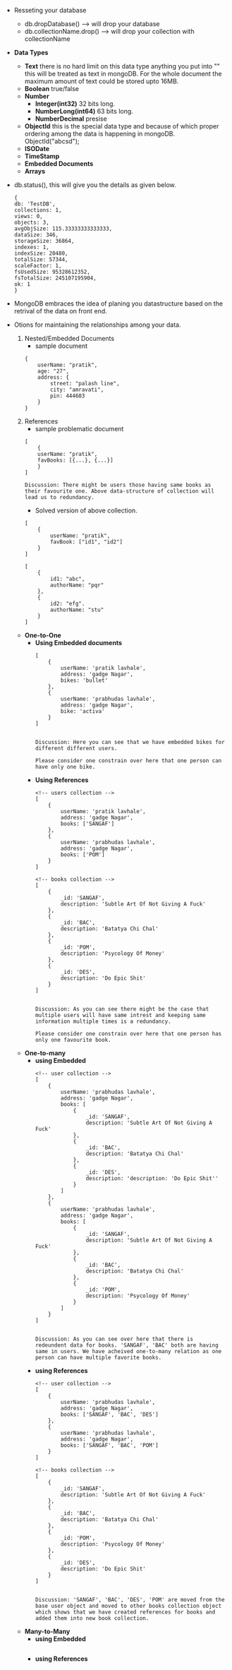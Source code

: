 - Resseting your database
    - db.dropDatabase() --> will drop your database
    - db.collectionName.drop() --> will drop your collection with collectionName
- **Data Types**
    - **Text** there is no hard limit on this data type anything you put into "" this will be treated as text in mongoDB. For the whole document the maximum amount of text could be stored upto 16MB.
    - **Boolean** true/false
    - **Number**
        - **Integer(int32)** 32 bits long. 
        - **NumberLong(int64)** 63 bits long.
        - **NumberDecimal** presise 
    - **ObjectId** this is the special data type and because of which proper ordering among the data is happening in mongoDB. ObjectId("abcsd");
    - **ISODate**
    - **TimeStamp**
    - **Embedded Documents**
    - **Arrays**
- db.status(), this will give you the details as given below.
    ```
    {
    db: 'TestDB',
    collections: 1,
    views: 0,
    objects: 3,
    avgObjSize: 115.33333333333333,
    dataSize: 346,
    storageSize: 36864,
    indexes: 1,
    indexSize: 20480,
    totalSize: 57344,
    scaleFactor: 1,
    fsUsedSize: 95328612352,
    fsTotalSize: 245107195904,
    ok: 1
    }
    ```
- MongoDB embraces the idea of planing you datastructure based on the retrival of the data on front end. 

- Otions for maintaining the relationships among your data.
    1. Nested/Embedded Documents
        - sample document
        ```
        {
            userName: "pratik",
            age: "27",
            address: {
                street: "palash line",
                city: "amravati",
                pin: 444603
            }
        }
        ```
    2. References
        - sample problematic document
        ```
        [
            {
            userName: "pratik",
            favBooks: [{...}, {...}]
            }
        ]

        Discussion: There might be users those having same books as their favourite one. Above data-structure of collection will lead us to redundancy.
        ```
        - Solved version of above collection.
        ```
        [
            {
                userName: "pratik",
                favBook: ["id1", "id2"]
            }
        ]

        [
            {
                id1: "abc",
                authorName: "pqr"
            },
            {
                id2: "efg".
                authorName: "stu"
            }
        ]
        ```
    - **One-to-One**
        - **Using Embedded documents**
            ```
            [
                {
                    userName: 'pratik lavhale',
                    address: 'gadge Nagar',
                    bikes: 'bullet'
                },
                {
                    userName: 'prabhudas lavhale',
                    address: 'gadge Nagar',
                    bike: 'activa'
                }
            ]

            
            Discussion: Here you can see that we have embedded bikes for different different users. 

            Please consider one constrain over here that one person can have only one bike.
            ```
        - **Using References**
            ```
            <!-- users collection -->
            [
                {
                    userName: 'pratik lavhale',
                    address: 'gadge Nagar',
                    books: ['SANGAF']
                },
                {
                    userName: 'prabhudas lavhale',
                    address: 'gadge Nagar',
                    books: ['POM']
                }
            ]

            <!-- books collection -->
            [
                {
                    _id: 'SANGAF',
                    description: 'Subtle Art Of Not Giving A Fuck'
                },
                {
                    _id: 'BAC',
                    description: 'Batatya Chi Chal'
                },
                {
                    _id: 'POM',
                    description: 'Psycology Of Money'
                },
                {
                    _id: 'DES',
                    description: 'Do Epic Shit'
                }
            ]


            Discussion: As you can see there might be the case that multiple users will have same intrest and keeping same information multiple times is a redundancy.

            Please consider one constrain over here that one person has only one favourite book.
            ```
    - **One-to-many**
        - **using Embedded**
            ```
            <!-- user collection -->
            [
                {
                    userName: 'prabhudas lavhale',
                    address: 'gadge Nagar',
                    books: [
                        {
                            _id: 'SANGAF',
                            description: 'Subtle Art Of Not Giving A Fuck'
                        },
                        {
                            _id: 'BAC',
                            description: 'Batatya Chi Chal'
                        },
                        {
                            _id: 'DES',
                            description: 'description: 'Do Epic Shit''
                        }
                    ]
                },
                {
                    userName: 'prabhudas lavhale',
                    address: 'gadge Nagar',
                    books: [
                        {
                            _id: 'SANGAF',
                            description: 'Subtle Art Of Not Giving A Fuck'
                        },
                        {
                            _id: 'BAC',
                            description: 'Batatya Chi Chal'
                        },
                        {
                            _id: 'POM',
                            description: 'Psycology Of Money'
                        }
                    ]
                }
            ]


            Discussion: As you can see over here that there is redeundent data for books. 'SANGAF', 'BAC' both are having same in users. We have acheived one-to-many relation as one person can have multiple favorite books.
            ```
        - **using References**
            ```
            <!-- user collection -->
            [
                {
                    userName: 'prabhudas lavhale',
                    address: 'gadge Nagar',
                    books: ['SANGAF', 'BAC', 'DES']
                },
                {
                    userName: 'prabhudas lavhale',
                    address: 'gadge Nagar',
                    books: ['SANGAF', 'BAC', 'POM']
                }
            ]

            <!-- books collection -->
            [
                {
                    _id: 'SANGAF',
                    description: 'Subtle Art Of Not Giving A Fuck'
                },
                {
                    _id: 'BAC',
                    description: 'Batatya Chi Chal'
                },
                {
                    _id: 'POM',
                    description: 'Psycology Of Money'
                },
                {
                    _id: 'DES',
                    description: 'Do Epic Shit'
                }
            ]


            Discussion: 'SANGAF', 'BAC', 'DES', 'POM' are moved from the base user object and moved to other books collection object which shows that we have created references for books and added them into new book collection.
            ```
    - **Many-to-Many**
        - **using Embedded**
            ```
            ```
        - **using References**